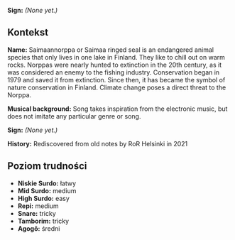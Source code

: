 **Sign:** *(None yet.)*

## Kontekst

**Name:** Saimaannorppa or Saimaa ringed seal is an endangered animal species
that only lives in one lake in Finland. They like to chill out on warm rocks.
Norppas were nearly hunted to extinction in the 20th century, as it was
considered an enemy to the fishing industry. Conservation began in 1979 and
saved it from extinction. Since then, it has became the symbol of nature
conservation in Finland. Climate change poses a direct threat to the Norppa.

**Musical background:** Song takes inspiration from the electronic music, but
does not imitate any particular genre or song.

**Sign:** *(None yet.)*

**History:** Rediscovered from old notes by RoR Helsinki in 2021

## Poziom trudności

* **Niskie Surdo:** łatwy
* **Mid Surdo:** medium
* **High Surdo:** easy
* **Repi:** medium
* **Snare:** tricky
* **Tamborim:** tricky
* **Agogô:** średni
